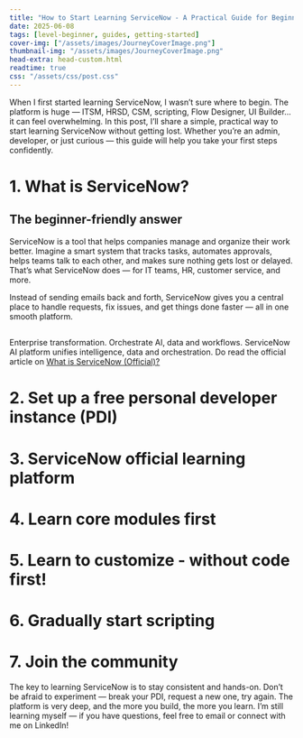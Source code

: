 ```yaml
---
title: "How to Start Learning ServiceNow - A Practical Guide for Beginners"
date: 2025-06-08
tags: [level-beginner, guides, getting-started]
cover-img: ["/assets/images/JourneyCoverImage.png"]
thumbnail-img: "/assets/images/JourneyCoverImage.png"
head-extra: head-custom.html
readtime: true
css: "/assets/css/post.css"
---
```


When I first started learning ServiceNow, I wasn’t sure where to begin. The platform is huge — ITSM, HRSD, CSM, scripting, Flow Designer, UI Builder... it can feel overwhelming.
In this post, I’ll share a simple, practical way to start learning ServiceNow without getting lost. Whether you’re an admin, developer, or just curious — this guide will help you take your first steps confidently.

# 1. What is ServiceNow?
## The beginner-friendly answer
ServiceNow is a tool that helps companies manage and organize their work better. Imagine a smart system that tracks tasks, automates approvals, helps teams talk to each other, and makes sure nothing gets lost or delayed. That’s what ServiceNow does — for IT teams, HR, customer service, and more.

Instead of sending emails back and forth, ServiceNow gives you a central place to handle requests, fix issues, and get things done faster — all in one smooth platform.
## 
Enterprise transformation. Orchestrate AI, data and workflows. ServiceNow AI platform unifies intelligence, data and orchestration. Do read the official article on [What is ServiceNow (Official)?](https://www.servicenow.com/what-is-servicenow.html)
# 2. Set up a free personal developer instance (PDI)
# 3. ServiceNow official learning platform
# 4. Learn core modules first
# 5. Learn to customize - without code first!
# 6. Gradually start scripting
# 7. Join the community


The key to learning ServiceNow is to stay consistent and hands-on. Don’t be afraid to experiment — break your PDI, request a new one, try again. The platform is very deep, and the more you build, the more you learn.
I’m still learning myself — if you have questions, feel free to email or connect with me on LinkedIn!